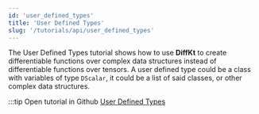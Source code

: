 ```yaml
---
id: 'user_defined_types'
title: 'User Defined Types'
slug: '/tutorials/api/user_defined_types'
---
```

The User Defined Types tutorial shows how to use **DiffKt** to create differentiable functions over 
complex data structures instead of differentiable functions over tensors. A user defined type could be 
a class with variables of type `DScalar`, it could be a list of said classes, or other complex data structures. 


:::tip Open tutorial in Github
[User Defined Types](https://github.com/facebookresearch/diffkt/blob/main/tutorials/user_defined_types.ipynb)